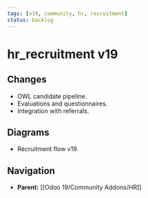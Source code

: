 ```yaml
---
tags: [v19, community, hr, recruitment]
status: backlog
---
```

# hr_recruitment v19

## Changes
- OWL candidate pipeline.
- Evaluations and questionnaires.
- Integration with referrals.

## Diagrams
- Recruitment flow v19.






## Navigation
- **Parent:** [[Odoo 19/Community Addons/HR]]
